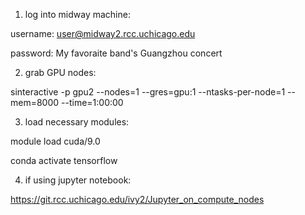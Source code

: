 1. log into midway machine:

username: user@midway2.rcc.uchicago.edu

password: My favoraite band's Guangzhou concert 

2. grab GPU nodes:

sinteractive -p gpu2 --nodes=1 --gres=gpu:1 --ntasks-per-node=1 --mem=8000 --time=1:00:00

3. load necessary modules:

module load cuda/9.0

conda activate tensorflow

4. if using jupyter notebook:

https://git.rcc.uchicago.edu/ivy2/Jupyter_on_compute_nodes
